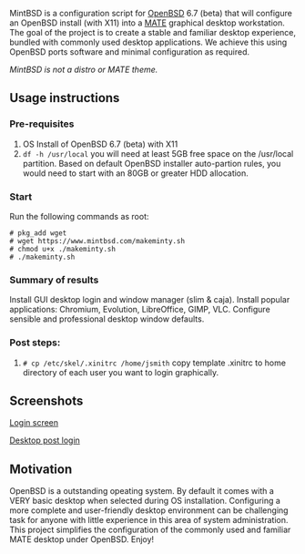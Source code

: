 MintBSD is a configuration script for [OpenBSD](https://openbsd.org "OpenBSD") 6.7 (beta) that will configure an OpenBSD install (with X11) into a [MATE](https://mate-desktop.org/ "MATE desktop environment") graphical desktop workstation.  The goal of the project is to create a stable and familiar desktop experience, bundled with commonly used desktop applications.  We achieve this using OpenBSD ports software and minimal configuration as required.

*MintBSD is not a distro or MATE theme.*  

## Usage instructions
### Pre-requisites
1. OS Install of OpenBSD 6.7 (beta) with X11
2. `df -h /usr/local` you will need at least 5GB free space on the /usr/local partition.  Based on default OpenBSD installer auto-partion rules, you would need to start with an 80GB or greater HDD allocation.

### Start
Run the following commands as root:
```
# pkg_add wget
# wget https://www.mintbsd.com/makeminty.sh
# chmod u+x ./makeminty.sh
# ./makeminty.sh
```
### Summary of results
Install GUI desktop login and window manager (slim & caja). Install popular applications: Chromium, Evolution, LibreOffice, GIMP, VLC. Configure sensible and professional desktop window defaults.

### Post steps:
1. `# cp /etc/skel/.xinitrc /home/jsmith` copy template .xinitrc to home directory of each user you want to login graphically.

## Screenshots
[Login screen](https://www.mintbsd.com/mintbsd-login-screen.png "mintBSD login screen")

[Desktop post login](https://www.mintbsd.com/mintbsd-screenshot.png "mintBSD desktop screenshot")

## Motivation
OpenBSD is a outstanding opeating system.  By default it comes with a VERY basic desktop when selected during OS installation. Configuring a more complete and user-friendly desktop environment can be challenging task for anyone with little experience in this area of system administration.  This project simplifies the configuration of the commonly used and familiar MATE desktop under OpenBSD.  Enjoy!

